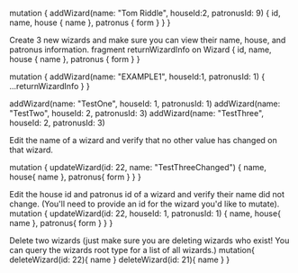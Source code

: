 mutation {
  addWizard(name: "Tom Riddle", houseId:2, patronusId: 9) {
    id,
    name,
    house {
      name
    },
    patronus {
      form
    }
  }
}

Create 3 new wizards and make sure you can view their name, house, and patronus information.
fragment returnWizardInfo on Wizard {
  id,
  name,
  house {
    name
  },
  patronus {
    form
  }
}

mutation {
  addWizard(name: "EXAMPLE1", houseId:1, patronusId: 1) {
    ...returnWizardInfo
  }
}

addWizard(name: "TestOne", houseId: 1, patronusId: 1)
addWizard(name: "TestTwo", houseId: 2, patronusId: 3)
addWizard(name: "TestThree", houseId: 2, patronusId: 3)


Edit the name of a wizard and verify that no other value has changed on that wizard.

mutation {
  updateWizard(id: 22, name: "TestThreeChanged") {
    name,
    house{
      name
    },
    patronus{
      form
    }
  }
}


Edit the house id and patronus id of a wizard and verify their name did not change. (You'll need to provide an id for the wizard you'd like to mutate).
mutation {
  updateWizard(id: 22, houseId: 1, patronusId: 1) {
    name,
    house{
      name
    },
    patronus{
      form
    }
  }
}

Delete two wizards (just make sure you are deleting wizards who exist! You can query the wizards root type for a list of all wizards.)
mutation{
  deleteWizard(id: 22){
    name
  }
  deleteWizard(id: 21){
    name
  }
}